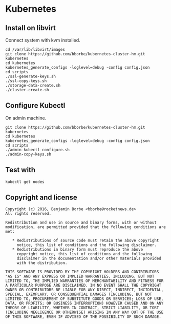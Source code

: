 # Kubernetes

## Install on libvirt

Connect system with kvm installed.

```
cd /var/lib/libvirt/images
git clone https://github.com/bborbe/kubernetes-cluster-hm.git kubernetes
cd kubernetes
kubernetes_generate_configs -loglevel=debug -config config.json
cd scripts
./ssl-generate-keys.sh
./ssl-copy-keys.sh
./storage-data-create.sh
./cluster-create.sh
```

## Configure Kubectl

On admin machine.

```
git clone https://github.com/bborbe/kubernetes-cluster-hm.git kubernetes
cd kubernetes
kubernetes_generate_configs -loglevel=debug -config config.json
cd scripts
./admin-kubectl-configure.sh
./admin-copy-keys.sh
```

## Test with

`kubectl get nodes`

## Copyright and license

    Copyright (c) 2016, Benjamin Borbe <bborbe@rocketnews.de>
    All rights reserved.
    
    Redistribution and use in source and binary forms, with or without
    modification, are permitted provided that the following conditions are
    met:
    
       * Redistributions of source code must retain the above copyright
         notice, this list of conditions and the following disclaimer.
       * Redistributions in binary form must reproduce the above
         copyright notice, this list of conditions and the following
         disclaimer in the documentation and/or other materials provided
         with the distribution.

    THIS SOFTWARE IS PROVIDED BY THE COPYRIGHT HOLDERS AND CONTRIBUTORS
    "AS IS" AND ANY EXPRESS OR IMPLIED WARRANTIES, INCLUDING, BUT NOT
    LIMITED TO, THE IMPLIED WARRANTIES OF MERCHANTABILITY AND FITNESS FOR
    A PARTICULAR PURPOSE ARE DISCLAIMED. IN NO EVENT SHALL THE COPYRIGHT
    OWNER OR CONTRIBUTORS BE LIABLE FOR ANY DIRECT, INDIRECT, INCIDENTAL,
    SPECIAL, EXEMPLARY, OR CONSEQUENTIAL DAMAGES (INCLUDING, BUT NOT
    LIMITED TO, PROCUREMENT OF SUBSTITUTE GOODS OR SERVICES; LOSS OF USE,
    DATA, OR PROFITS; OR BUSINESS INTERRUPTION) HOWEVER CAUSED AND ON ANY
    THEORY OF LIABILITY, WHETHER IN CONTRACT, STRICT LIABILITY, OR TORT
    (INCLUDING NEGLIGENCE OR OTHERWISE) ARISING IN ANY WAY OUT OF THE USE
    OF THIS SOFTWARE, EVEN IF ADVISED OF THE POSSIBILITY OF SUCH DAMAGE.
